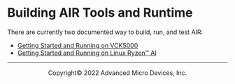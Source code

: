 # Building AIR Tools and Runtime

There are currently two documented way to build, run, and test AIR:
* [Getting Started and Running on VCK5000](docs/buildingVCK5000.md)
* [Getting Started and Running on Linux Ryzen™ AI](docs/buildingRyzenLin.md)

-----

<p align="center">Copyright&copy; 2022 Advanced Micro Devices, Inc.</p>
